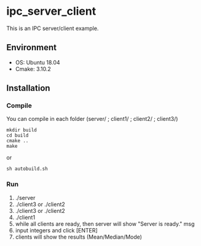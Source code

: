 # ipc_server_client

This is an IPC server/client example.


## Environment
 - OS: Ubuntu 18.04
 - Cmake: 3.10.2


## Installation

### Compile
You can compile in each folder (server/ ; client1/ ; client2/ ; client3/)

    mkdir build
    cd build
    cmake ..
    make

or
  
    sh autobuild.sh
    

### Run

1. ./server
2. ./client3 or ./client2
3. ./client3 or ./client2
4. ./client1
5. while all clients are ready, then server will show "Server is ready." msg
6. input integers and click [ENTER] 
7. clients will show the results (Mean/Median/Mode)

